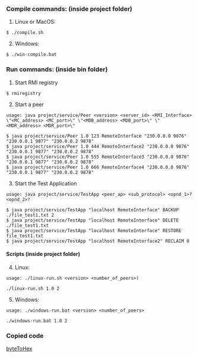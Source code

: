 ### Compile commands: (inside project folder)
1. Linux or MacOS:
``` 
$ ./compile.sh 
```
2. Windows:
```
$ ./win-compile.bat
```

### Run commands: (inside bin folder)
1. Start RMI registry 
``` 
$ rmiregistry 
```
2. Start a peer
```
usage: java project/service/Peer <version> <server_id> <RMI_Interface> \"<MC_address> <MC_port>\" \"<MDB_address> <MDB_port>\" \"<MDR_address> <MDR_port>\"
```
```
$ java project/service/Peer 1.0 123 RemoteInterface "230.0.0.0 9876" "230.0.0.1 9877" "230.0.0.2 9878"
$ java project/service/Peer 1.0 444 RemoteInterface2 "230.0.0.0 9876" "230.0.0.1 9877" "230.0.0.2 9878"
$ java project/service/Peer 1.0 555 RemoteInterface3 "230.0.0.0 9876" "230.0.0.1 9877" "230.0.0.2 9878"
$ java project/service/Peer 1.0 666 RemoteInterface4 "230.0.0.0 9876" "230.0.0.1 9877" "230.0.0.2 9878"        
``` 
3. Start the Test Application
``` 
usage: java project/service/TestApp <peer_ap> <sub_protocol> <opnd_1>? <opnd_2>?
```
```
$ java project/service/TestApp "localhost RemoteInterface" BACKUP ./file_test1.txt 2
$ java project/service/TestApp "localhost RemoteInterface" DELETE ./file_test1.txt
$ java project/service/TestApp "localhost RemoteInterface" RESTORE file_test1.txt
$ java project/service/TestApp "localhost RemoteInterface2" RECLAIM 0
```
#### Scripts (inside project folder)
4. Linux:
```
usage: ./linux-run.sh <version> <number_of_peers>)
```
```
./linux-run.sh 1.0 2
```
5. Windows:
```
usage: ./windows-run.bat <version> <number_of_peers>
```
```
./windows-run.bat 1.0 2
```

### Copied code

[byteToHex](https://stackoverflow.com/questions/332079/in-java-how-do-i-convert-a-byte-array-to-a-string-of-hex-digits-while-keeping-l/2197650?fbclid=IwAR0ju0ViLEOBx5ccvgELlEpgixrlOVbwpLvrCeHBDuy72xW_AGQS0y2tc9s#2197650)

